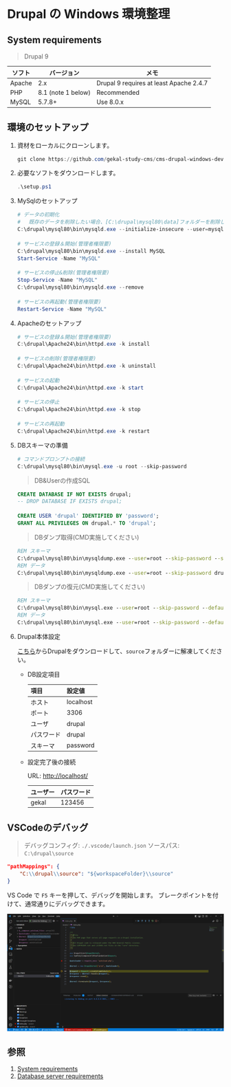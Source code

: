 # Drupal の Windows 環境整理

## System requirements

> Drupal 9

| ソフト | バージョン         | メモ                                    |
| ------ | ------------------ | --------------------------------------- |
| Apache | 2.x                | Drupal 9 requires at least Apache 2.4.7 |
| PHP    | 8.1 (note 1 below) | Recommended                             |
| MySQL  | 5.7.8+             | Use 8.0.x                               |

## 環境のセットアップ

1. 資材をローカルにクローンします。

    ```powershell
    git clone https://github.com/gekal-study-cms/cms-drupal-windows-dev.git /drupal
    ```

2. 必要なソフトをダウンロードします。

    ```powershell
    .\setup.ps1
    ```

3. MySqlのセットアップ

    ```powershell
    # データの初期化
    # 　既存のデータを削除したい場合、[C:\drupal\mysql80\data]フォルダーを削除してください。
    C:\drupal\mysql80\bin\mysqld.exe --initialize-insecure --user=mysql
    
    # サービスの登録＆開始(管理者権限要)
    C:\drupal\mysql80\bin\mysqld.exe --install MySQL
    Start-Service -Name "MySQL"
    
    # サービスの停止&削除(管理者権限要)
    Stop-Service -Name "MySQL"
    C:\drupal\mysql80\bin\mysqld.exe --remove

    # サービスの再起動(管理者権限要)
    Restart-Service -Name "MySQL"
    ```

4. Apacheのセットアップ

    ```powershell
    # サービスの登録＆開始(管理者権限要)
    C:\drupal\Apache24\bin\httpd.exe -k install
    
    # サービスの削除(管理者権限要)
    C:\drupal\Apache24\bin\httpd.exe -k uninstall

    # サービスの起動
    C:\drupal\Apache24\bin\httpd.exe -k start

    # サービスの停止
    C:\drupal\Apache24\bin\httpd.exe -k stop

    # サービスの再起動
    C:\drupal\Apache24\bin\httpd.exe -k restart
    ```

5. DBスキーマの準備

    ```powershell
    # コマンドプロンプトの接続
    C:\drupal\mysql80\bin\mysql.exe -u root --skip-password
    ```

    > DB&Userの作成SQL

    ```sql
    CREATE DATABASE IF NOT EXISTS drupal;
    -- DROP DATABASE IF EXISTS drupal;
    
    CREATE USER 'drupal' IDENTIFIED BY 'password';
    GRANT ALL PRIVILEGES ON drupal.* TO 'drupal';
    ```

    > DBダンプ取得(CMD実施してください)

    ```cmd
    REM スキーマ
    C:\drupal\mysql80\bin\mysqldump.exe --user=root --skip-password --single-transaction --no-data --routines drupal > C:\drupal\dump\01.drupal.schema.sql
    REM データ
    C:\drupal\mysql80\bin\mysqldump.exe --user=root --skip-password drupal --single-transaction --no-create-info > C:\drupal\dump\02.drupal.data.sql
    ```

    > DBダンプの復元(CMD実施してください)

    ```cmd
    REM スキーマ
    C:\drupal\mysql80\bin\mysql.exe --user=root --skip-password --default-character-set=utf8 drupal < C:\drupal\dump\01.drupal.schema.sql
    REM データ
    C:\drupal\mysql80\bin\mysql.exe --user=root --skip-password --default-character-set=utf8 drupal < C:\drupal\dump\02.drupal.data.sql
    ```

6. Drupal本体設定

    [こちら](https://www.drupal.org/project/drupal/releases?version=9)からDrupalをダウンロードして、`source`フォルダーに解凍してください。

    - DB設定項目

        | 項目       | 設定値    |
        | ---------- | --------- |
        | ホスト     | localhost |
        | ポート     | 3306      |
        | ユーザ     | drupal    |
        | パスワード | drupal    |
        | スキーマ   | password  |

    - 設定完了後の接続

        URL: <http://localhost/>

        | ユーザー | パスワード |
        | -------- | ---------- |
        | gekal    | 123456     |

## VSCodeのデバッグ

> デバッグコンフィグ: `./.vscode/launch.json`
> ソースパス: `C:\drupal\source`

```json
"pathMappings": {
    "C:\\drupal\\source": "${workspaceFolder}\\source"
}
```

VS Code で `F5` キーを押して、デバッグを開始します。
ブレークポイントを付けて、通常通りにデバッグできます。

![Debug View](/images/debug-view.png)

## 参照

1. [System requirements](https://www.drupal.org/docs/getting-started/system-requirements)
2. [Database server requirements](https://www.drupal.org/docs/system-requirements/database-server-requirements)
